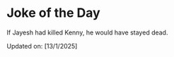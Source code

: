 # Joke of the Day

<!-- #joke -->
If Jayesh had killed Kenny, he would have stayed dead.

Updated on: [13/1/2025]
<!-- #jokeEnd -->
